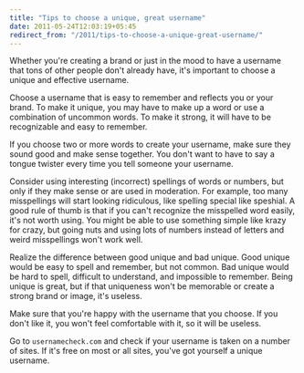 ```yaml
---
title: "Tips to choose a unique, great username"
date: 2011-05-24T12:03:19+05:45
redirect_from: "/2011/tips-to-choose-a-unique-great-username/"
---
```


Whether you're creating a brand or just in the mood to have a username that tons of other people don't already have, it's important to choose a unique and effective username.

Choose a username that is easy to remember and reflects you or your brand. To make it unique, you may have to make up a word or use a combination of uncommon words. To make it strong, it will have to be recognizable and easy to remember.

If you choose two or more words to create your username, make sure they sound good and make sense together. You don't want to have to say a tongue twister every time you tell someone your username.

Consider using interesting (incorrect) spellings of words or numbers, but only if they make sense or are used in moderation. For example, too many misspellings will start looking ridiculous, like spelling special like speshial. A good rule of thumb is that if you can't recognize the misspelled word easily, it's not worth using. You might be able to use something simple like krazy for crazy, but going nuts and using lots of numbers instead of letters and weird misspellings won't work well.

Realize the difference between good unique and bad unique. Good unique would be easy to spell and remember, but not common. Bad unique would be hard to spell, difficult to understand, and impossible to remember. Being unique is great, but if that uniqueness won't be memorable or create a strong brand or image, it's useless.

Make sure that you're happy with the username that you choose. If you don't like it, you won't feel comfortable with it, so it will be useless.

Go to `usernamecheck.com` and check if your username is taken on a number of sites. If it's free on most or all sites, you've got yourself a unique username.
